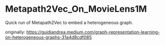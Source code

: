 # Metapath2Vec_On_MovieLens1M

Quick run of Metapath2Vec to embed a heterogeneous graph.

originally: https://guidiandrea.medium.com/graph-representation-learning-on-heterogeneous-graphs-31a4d8cdf085
